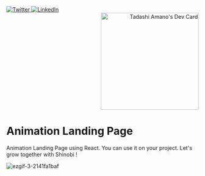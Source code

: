 <div align="left">
  <a href="https://twitter.com/TadashiAmano">
    <img
      src="https://img.shields.io/twitter/follow/omBratteng?label=Twitter&logo=twitter&style=flat-square&color=1da1f2&logoColor=ffffff"
      alt="Twitter"
    />
  </a>
  <a href="https://www.linkedin.com/in/tadashi-amano/">
    <img
      src="https://img.shields.io/static/v1?logo=linkedin&style=flat-square&color=0072b1&label=LinkedIn&message=%E2%98%86"
      alt="LinkedIn"
    />
  </a>
    <div align="right">
    <a href="https://app.daily.dev/shinobi8894">
        <img src="https://api.daily.dev/devcards/v2/YV1FrRVcxM2Rz0beyhlCp.png?r=0gs" width="256" alt="Tadashi Amano's Dev Card"/>
    </a>
</div>
</div>

# Animation Landing Page
Animation Landing Page using React. You can use it on your project. Let's grow together with Shinobi !

![ezgif-3-2141fa1baf](https://github.com/shinobi8894/animation-landing-nextjs/assets/56811611/9bbb3db0-df5c-4811-81d0-592ba7a80309)
